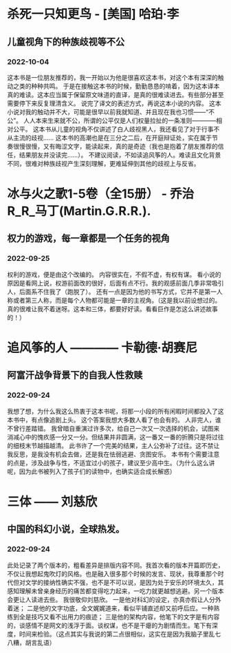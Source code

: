 <!-- 最新更新在上 -->

# 杀死一只知更鸟 - [美国] 哈珀·李
## 儿童视角下的种族歧视等不公
### 2022-10-04
这本书是一位朋友推荐的，我一开始以为他是很喜欢这本书，对这个本有深深的触动之类的种种共鸣。
于是在接触这本书的时候，勤勤恳恳的啃着，因为这本译本真的难读。这本应当属于保留原文味道的直译，是真的很难读进去。有些部分甚至需要停下来反复理清含义。
说完了译文的表述方式，再说这本小说的内容。
这本小说对我的触动并不大，可能是很早以前我就知道、并且现在我也习惯——“不公”。
人人本来生来就不公，所谓的公平仅是人们权量拉扯的一条准则————相对公平。
这本书从儿童的视角不仅讲述了白人歧视黑人，我还看见了对于行事不从主流的歧视……
这本书的高潮也是在三分之二后，在开庭辩证处，实在属于节奏很慢很慢，又有晦涩文字，能读起来，真的是奇迹（我也是抱着了朋友推荐的信任，结果朋友并没读完……）。
不建议阅读，不如读追风筝的人。难读且文化背景不同，很难对种族歧视产生深刻理解，更难延伸到其他的歧视上与反省。


# 冰与火之歌1-5卷（全15册） - 乔治 R_R_马丁(Martin.G.R.R.).
## 权力的游戏，每一章都是一个任务的视角  
### 2022-09-25
权利的游戏，便是由这个改编的。
内容很实在，不假不虚，有权有谋。
看小说的原因是看网上说，权游前面改的很好，后面有点不行。我的观感前面几季非常吸引人，后面系不住我了（跑脱了）。
还有一点是因为他的书写方式，它并不是第一人称或者第三人称，而是每个人物都可能是一章的主视角。（这是我以前设想过的。真的很难让我不着迷呀。这本和三体，都要好好读。看看巨作是怎这么讲述故事的！）


# 追风筝的人 ———— 卡勒德·胡赛尼
## 阿富汗战争背景下的自我人性救赎  
### 2022-09-24
我想了想，为什么我这么热衷于这本书呢，将那一小段的所有闲暇时间都投入了这本书中，有点像追剧上头。
这个答案我想大多数人看了也会有的。
人非完人，谁不曾行差踏错。
我曾暗自重演过许多次，给自己一次又一次选择的机会，试图来消减心中的愧疚感一分又一分。但结果并非圆满，这一番又一番的折腾只是将过往的细枝末节越描越清。
此书许了一个完美的结果，主人公弥补了过往。这不禁让我反思，是我没有机会去做，还是我在怯弱逃避、贪图安乐。
本书有个需要注意的点是，涉及战争与性，不适宜过小的孩子，建议至少高中生。（为什么这么讲呢，因为此书被列入了孩子们的读物中，也确实适合成长解惑）


# 三体 —— 刘慈欣
## 中国的科幻小说，全球热发。
### 2022-09-24
此处记录了两个版本的，粗看差异是排版内容不同。我首次看的版本开篇即历史，不仅让我想起鬼吹灯的风格。也是融入很多那个时候的发言、现状，我尊重那个时代但对文学的接纳性确实不强，也不是不可以说，是因为处于安乐的环境太久，其感知理解未曾亲身经历的痛苦都变得吃力起来，一吃力就更越想逃避。另一个版本会更让人读进去些。
我很敬仰刘慈欣。
一是他对科幻的设定，亦真亦假让人分外着迷；
二是他的文字功底，全文娓娓道来，看似平铺直述却又前呼后应。一种熟练到全是技巧又看不出用力的痕迹；
三是他的架构内容，他笔下的文字是有内容的，谈感情不是网文的浅浮于面。谈权谋，也不是干瘪的为剧情而生。笔下有深度，时间来检验。（这点其实与我说的第二点很相似，这实在是因为我脑子里乱七八糟，胡言乱语）





